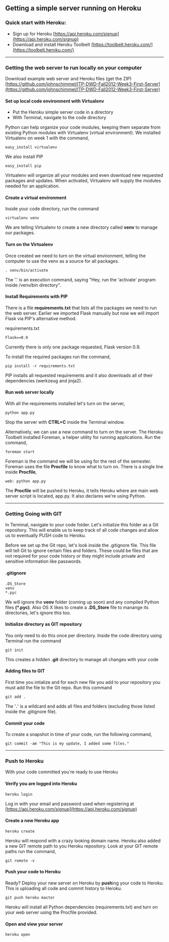## Getting a simple server running on Heroku


### Quick start with Heroku:
* Sign up for Heroku [https://api.heroku.com/signup](https://api.heroku.com/signup)
* Download and install Heroku Toolbelt [https://toolbelt.heroku.com/](https://toolbelt.heroku.com/)

-----------

### Getting the web server to run locally on your computer
Download example web server and Heroku files (get the ZIP) [https://github.com/johnschimmel/ITP-DWD-Fall2012-Week3-First-Server](https://github.com/johnschimmel/ITP-DWD-Fall2012-Week3-First-Server)


#### Set up local code environment with Virtualenv

* Put the Heroku simple server code in a directory 
* With Terminal, navigate to the code directory

Python can help organize your code modules, keeping them separate from existing Python modules with Virtualenv (virtual environment). We installed Virtualenv on week 1 with the command,

	easy_install virtualenv

We also install PIP

	easy_install pip

Virtualenv will organize all your modules and even download new requested packages and updates. When activated, Virtualenv will supply the modules needed for an application.

#### Create a virtual environment

Inside your code directory, run the command

	virtualenv venv

We are telling Virtualenv to create a new directory called **venv** to manage our packages.


#### Turn on the Virtualenv

Once created we need to turn on the virtual environment, telling the computer to use the venv as a source for all packages.

	. venv/bin/activate

The '.' is an execution command, saying "Hey, run the 'activate' program inside /venv/bin directory".

#### Install Requirements with PIP

There is a file **requirements.txt** that lists all the packages we need to run the web server. Earlier we imported Flask manually but now we will import Flask via PIP's alternative method.

requirements.txt

	Flask==0.9

Currently there is only one package requested, Flask version 0.9.

To install the required packages run the command, 

	pip install -r requirements.txt

PIP installs all requested requirements and it also downloads all of their dependencies (werkzeug and jinja2).


#### Run web server locally

With all the requirements installed let's turn on the server,

	python app.py

Stop the server with **CTRL+C** inside the Terminal window.


Alternatively, we can use a new command to turn on the server. The Heroku Toolbelt installed Foreman, a helper utility for running applications. Run the command,

	foreman start


Foreman is the command we will be using for the rest of the semester. Foreman uses the file **Procfile** to know what to turn on. There is a single line inside **Procfile**,

	web: python app.py

The **Procfile** will be pushed to Heroku, it tells Heroku where are main web server script is located, app.py. It also declares we're using Python.



----------

### Getting Going with GIT

In Terminal, navigate to your code folder. Let's initialize this folder as a Git repository. This will enable us to keep track of all code changes and allow us to eventually PUSH code to Heroku.

Before we set up the Git repo, let's look inside the .gitignore file. This file will tell Git to ignore certain files and folders. These could be files that are not required for your code history or they might include private and sensitive information like passwords.

#### .gitignore

	.DS_Store
	venv
	*.pyc

We will ignore the **venv** folder (coming up soon) and any compiled Python files **(*.pyc)**. Also OS X likes to create a **.DS_Store** file to manange its directories, let's ignore this too.

#### Initialize directory as GIT repository

You only need to do this once per directory. Inside the code directory using Terminal run the command

	git init

This creates a hidden **.git** directory to manage all changes with your code


#### Adding files to GIT

First time you intialize and for each new file you add to your repository you must add the file to the Git repo. Run this command

	git add .

The '**.**' is a wildcard and adds all files and folders (excluding those listed inside the .gitignore file).

#### Commit your code

To create a snapshot in time of your code, run the following command,

	git commit -am "This is my update, I added some files."


----------

### Push to Heroku

With your code committed you're ready to use Heroku

#### Verify you are logged into Heroku

	heroku login

Log in with your email and password used when registering at [https://api.heroku.com/signup](https://api.heroku.com/signup)


#### Create a new Heroku app

	heroku create

Heroku will respond with a crazy looking domain name. Heroku also added a new GIT remote path to you Heroku repository. Look at your GIT remote paths run the command, 

	git remote -v

#### Push your code to Heroku

Ready? Deploy your new server on Heroku by **push**ing your code to Heroku. This is uploading all code and commit history to Heroku.

	git push heroku master

Heroku will install all Python dependencies (requirements.txt) and turn on your web server using the Procfile provided.

#### Open and view your server

	heroku open